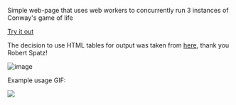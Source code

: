 Simple web-page that uses web workers to concurrently run 3 instances of Conway's game of life

[Try it out](https://nik-idc.github.io/golp/)

The decision to use HTML tables for output was taken from [here](https://codepen.io/RBSpatz/pen/rLyNLb), thank you Robert Spatz!

![image](https://github.com/nik-idc/golp/assets/58989190/45cb5ec8-a4aa-440f-8633-73571411ff8b)

Example usage GIF:

![](https://i.imgur.com/gIm4jW4.gif)
